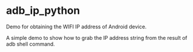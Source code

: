 # adb_ip_python
Demo for obtaining the WIFI IP address of Android device.

A simple demo to show how to grab the IP address string from the result of adb shell command.
